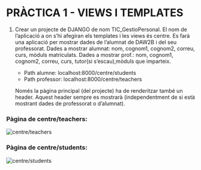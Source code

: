 # PRÀCTICA 1 - VIEWS I TEMPLATES


1. Crear un projecte de DJANGO de nom TIC_GestioPersonal.
El nom de l’aplicació a on s’hi afegiran els templates i les views és centre.
Es farà una aplicació per mostrar dades de l’alumnat de DAW2B i del seu professorat.
Dades a mostrar alumnat: nom, cognom1, cognom2, correu, curs, mòduls matriculats.
Dades a mostrar prof.: nom, cognom1, cognom2, correu, curs, tutor(si s’escau),mòduls que imparteix.

   - Path alumne: localhost:8000/centre/students
   - Path professor: localhost:8000/centre/teachers

    Només la pàgina principal (del projecte) ha de renderitzar també un header. Aquest header sempre es mostrarà (independentment de si està mostrant dades de professorat o d’alumnat).

### Pàgina de centre/teachers:
![centre/teachers](TIC_GestioPersonal/centre/static/img/profes.png)

### Pàgina de centre/students:
![centre/students](TIC_GestioPersonal/centre/static/img/estu.png)
